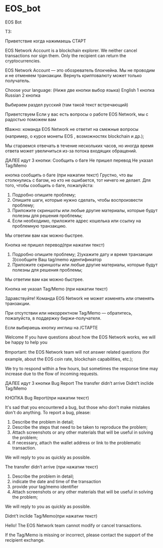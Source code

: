 # EOS_bot
EOS Bot





ТЗ:


Приветствие когда нажимаешь СТАРТ 


EOS Network Account is a blockchain explorer. We neither cancel transactions nor sign them. Only the recipient can return the cryptocurrencies. 


EOS Network Account — это обозреватель блокчейна. Мы не проводим и не отменяем транзакции. Вернуть криптовалюту может только получатель.




Choose your language: (Ниже две кнопки выбор языка)
English 1 кнопка
Russian 2 кнопка 

Выбираем раздел русский 
(там такой  текст встречающий)

Приветствуем  Если у вас есть вопросы о работе EOS Network, мы с радостью поможем вам 

❗️Важно: команда EOS Network не ответит на смежные вопросы (например, о курсе монеты EOS , возможностях blockchain и др.);

Мы стараемся отвечать в течение нескольких часов, но иногда время ответа может увеличиться из-за потока входящих обращений.


ДАЛЕЕ идут 3 кнопки:
Сообщить о баге 
Не пришел перевод 
Не указал Tag/Memо 


кнопка сообщить о баге (при нажатии текст)
Грустно, что вы столкнулись с багом, но кто не ошибается, тот ничего не делает. Для того, чтобы сообщить о баге, пожалуйста:

1) Подробно опишите проблему;
2) Опишите шаги, которые нужно сделать, чтобы воспроизвести проблему;
3) Приложите скриншоты или любые другие материалы, которые будут полезны для решения проблемы;
4) Если необходимо, приложите адрес кошелька или ссылку на проблемную транзакцию.

Мы ответим вам как можно быстрее.


Кнопка не пришел перевод(при нажатии текст)
1) Подробно опишите проблему;
2)укажите дату и время транзакции
3)сообщите Ваш tag/memo идентификатор 
4) Приложите скриншоты или любые другие материалы, которые будут полезны для решения проблемы;

Мы ответим вам как можно быстрее.

Кнопка не указал Tag/Memо (при нажатии текст)

Здравствуйте! Команда EOS Network  не может изменять или отменять транзакции. 

При отсутствии или некорректном Tag/Memo — обратитесь, пожалуйста, в поддержку биржи-получателя.





Если выбираешь кнопку инглиш на /СТАРТЕ 

Welcome If you have questions about how the EOS Network works, we will be happy to help you 

❗️Important: the EOS Network team will not answer related questions (for example, about the EOS coin rate, blockchain capabilities, etc.);

We try to respond within a few hours, but sometimes the response time may increase due to the flow of incoming requests.

ДАЛЕЕ идут 3 кнопки 
Bug Report
The transfer didn’t arrive 
Didnt’t inclide Tag/Memo

КНОПКА  Bug Report(при нажатии текст)

It's sad that you encountered a bug, but those who don't make mistakes don't do anything. To report a bug, please:

1) Describe the problem in detail;
2) Describe the steps that need to be taken to reproduce the problem;
3) Attach screenshots or any other materials that will be useful in solving the problem;
4) If necessary, attach the wallet address or link to the problematic transaction.

We will reply to you as quickly as possible.


The transfer didn’t arrive (при нажатии текст)

1) Describe the problem in detail;
2) indicate the date and time of the transaction 
3) provide your tag/memo identifier 
4) Attach screenshots or any other materials that will be useful in solving the problem;

We will reply to you as quickly as possible.


Didnt’t inclide Tag/Memo(при нажатии текст)

Hello! The EOS Network team cannot modify or cancel transactions. 

If the Tag/Memo is missing or incorrect, please contact the support of the recipient exchange.